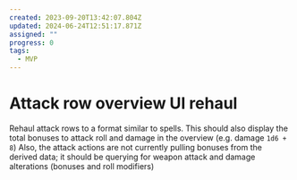 ```yaml
---
created: 2023-09-20T13:42:07.804Z
updated: 2024-06-24T12:51:17.871Z
assigned: ""
progress: 0
tags:
  - MVP
---
```


# Attack row overview UI rehaul

Rehaul attack rows to a format similar to spells. This should also display the total bonuses to attack roll and damage in the overview (e.g. damage `1d6 + 8`)
Also, the attack actions are not currently pulling bonuses from the derived data; it should be querying for weapon attack and damage alterations (bonuses and roll modifiers)
